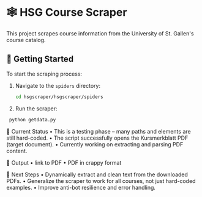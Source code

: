 # 🕸️ HSG Course Scraper

This project scrapes course information from the University of St. Gallen's course catalog.

## 🚀 Getting Started

To start the scraping process:

1. Navigate to the `spiders` directory:
   ```bash
   cd hsgscraper/hsgscraper/spiders
   ```
2. 	Run the scraper:
   ```bash
   	python getdata.py
   ```

🧪 Current Status
	•	This is a testing phase – many paths and elements are still hard-coded.
	•	The script successfully opens the Kursmerkblatt PDF (target document).
	•	Currently working on extracting and parsing PDF content.

📂 Output
	•	link to PDF
 	•	PDF in crappy format
 

📌 Next Steps
	•	Dynamically extract and clean text from the downloaded PDFs.
	•	Generalize the scraper to work for all courses, not just hard-coded examples.
	•	Improve anti-bot resilience and error handling.
